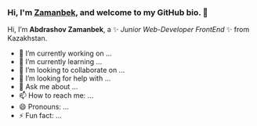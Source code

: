### Hi, I'm [Zamanbek](https://abdrashov.github.io), and welcome to my GitHub bio. 👋

Hi, I’m **Abdrashov Zamanbek**, a ✨ _Junior Web-Developer FrontEnd_ ✨ from Kazakhstan.

- 🔭 I’m currently working on ...
- 🌱 I’m currently learning ...
- 👯 I’m looking to collaborate on ...
- 🤔 I’m looking for help with ...
- 💬 Ask me about ...
- 📫 How to reach me: ...
- 😄 Pronouns: ...
- ⚡ Fun fact: ...

